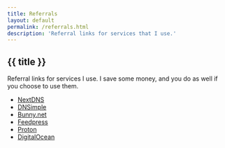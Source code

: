 ```yaml
---
title: Referrals
layout: default
permalink: /referrals.html
description: 'Referral links for services that I use.'
---
```

<h2 class="page__header">{{ title }}</h2>

Referral links for services I use. I save some money, and you do as well if you choose to use them.

- [NextDNS](https://nextdns.io/?from=m56mt3z6)
- [DNSimple](https://dnsimple.com/r/3a7cbb9e15df8f)
- [Bunny.net](https://bunny.net?ref=revw3mehej)
- [Feedpress](https://feedpress.com/?affid=34370)
- [Proton](https://pr.tn/ref/X775YX40Z50G)
- [DigitalOcean](https://m.do.co/c/3635bf99aee2)